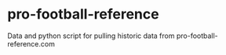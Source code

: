 # pro-football-reference
Data and python script for pulling historic data from pro-football-reference.com
